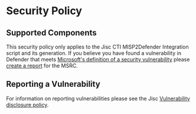 <!--
SPDX-FileCopyrightText: 2023 Jisc Services Limited
SPDX-FileContributor: Joe Pitt

SPDX-License-Identifier: GPL-3.0-only
-->
# Security Policy

## Supported Components

This security policy only applies to the Jisc CTI MISP2Defender Integration script and its generation.
If you believe you have found a vulnerability in Defender that meets [Microsoft's definition of a security vulnerability](https://www.microsoft.com/msrc/definition-of-a-security-vulnerability)
please [create a report](https://msrc.microsoft.com/report/vulnerability/new) for the MSRC.

## Reporting a Vulnerability

For information on reporting vulnerabilities please see the Jisc 
[Vulnerability disclosure policy](https://jisc.ac.uk/about-us/vulnerability-disclosure-policy).

